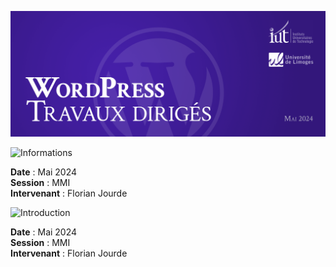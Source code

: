 
![Bannière](images/uit-wordpress-banner-td.png)

![Informations](https://img.shields.io/badge/Informations-431ea1?style=for-the-badge)

**Date** : Mai 2024  
**Session** : MMI  
**Intervenant** : Florian Jourde  

![Introduction](https://img.shields.io/badge/Introduction-431ea1?style=for-the-badge)

**Date** : Mai 2024  
**Session** : MMI  
**Intervenant** : Florian Jourde  